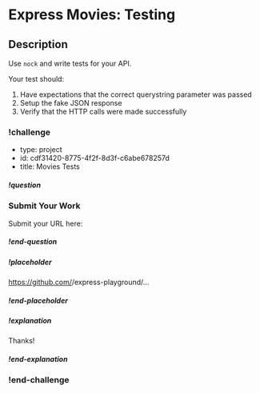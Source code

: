 # Express Movies: Testing

## Description

Use `nock` and write tests for your API.

Your test should:

1. Have expectations that the correct querystring parameter was passed
1. Setup the fake JSON response
1. Verify that the HTTP calls were made successfully


### !challenge
* type: project
* id: cdf31420-8775-4f2f-8d3f-c6abe678257d
* title: Movies Tests

##### !question
### Submit Your Work

Submit your URL here:
##### !end-question

##### !placeholder
https://github.com/<YOUR NAME>/express-playground/...
##### !end-placeholder

##### !explanation
Thanks!
##### !end-explanation
### !end-challenge
